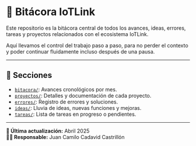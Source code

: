 # 📘 Bitácora IoTLink

Este repositorio es la bitácora central de todos los avances, ideas, errores, tareas y proyectos relacionados con el ecosistema IoTLink.

Aquí llevamos el control del trabajo paso a paso, para no perder el contexto y poder continuar fluidamente incluso después de una pausa.

---

## 📂 Secciones

- [`bitacora/`](./bitacora): Avances cronológicos por mes.
- [`proyectos/`](./proyectos): Detalles y documentación de cada proyecto.
- [`errores/`](./errores): Registro de errores y soluciones.
- [`ideas/`](./ideas): Lluvia de ideas, nuevas funciones y mejoras.
- [`tareas/`](./tareas): Lista de tareas en progreso o pendientes.

---

**📅 Última actualización:** Abril 2025  
**👨‍💻 Responsable:** Juan Camilo Cadavid Castrillón
